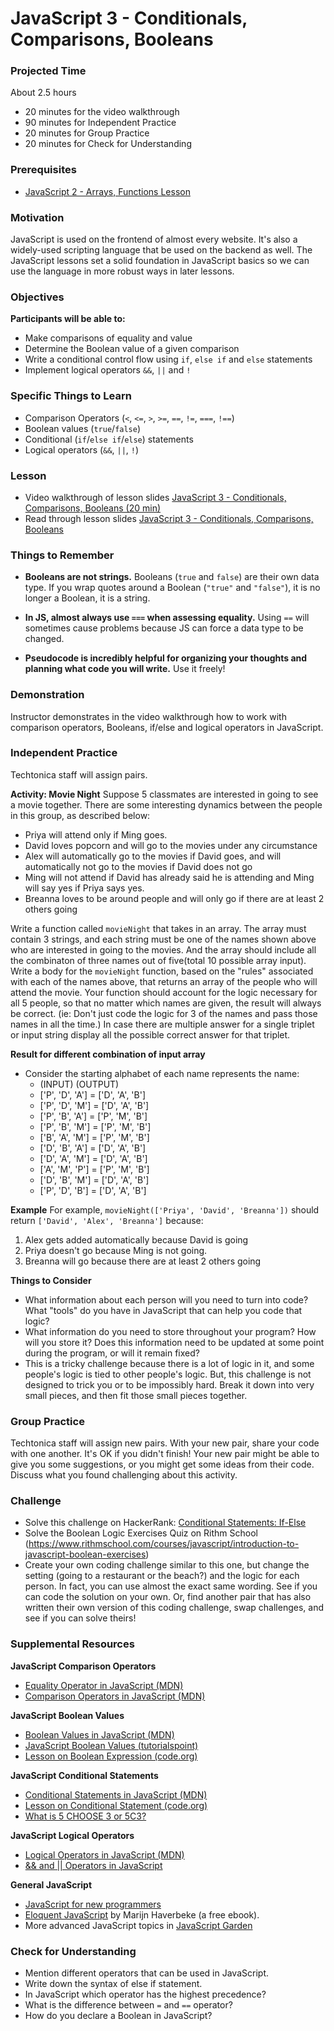 # JavaScript 3 - Conditionals, Comparisons, Booleans

### Projected Time

About 2.5 hours

- 20 minutes for the video walkthrough
- 90 minutes for Independent Practice
- 20 minutes for Group Practice
- 20 minutes for Check for Understanding

### Prerequisites

- [JavaScript 2 - Arrays, Functions Lesson](/javascript/javascript-2-arrays-functions.md)

### Motivation

JavaScript is used on the frontend of almost every website. It's also a widely-used scripting language that be used on the backend as well. The JavaScript lessons set a solid foundation in JavaScript basics so we can use the language in more robust ways in later lessons.

### Objectives

**Participants will be able to:**

- Make comparisons of equality and value
- Determine the Boolean value of a given comparison
- Write a conditional control flow using `if`, `else if` and `else` statements
- Implement logical operators `&&`, `||` and `!`

### Specific Things to Learn

- Comparison Operators (`<`, `<=`, `>`, `>=`, `==`, `!=`, `===`, `!==`)
- Boolean values (`true`/`false`)
- Conditional (`if`/`else if`/`else`) statements
- Logical operators (`&&`, `||`, `!`)

### Lesson

- Video walkthrough of lesson slides [JavaScript 3 - Conditionals, Comparisons, Booleans (20 min)](https://drive.google.com/file/d/1mytiE4zy9YLLKgvLAAhShis1hj0BKzxu/view?usp=sharing)
- Read through lesson slides [JavaScript 3 - Conditionals, Comparisons, Booleans](https://docs.google.com/presentation/d/1yjSpOpwPbVtl5K8QbQvtK5t6bn5wtmZDpBgX9v_vkD4/edit?usp=sharing)

### Things to Remember

- **Booleans are not strings.** Booleans (`true` and `false`) are their own data type. If you wrap quotes around a Boolean (`"true"` and `"false"`), it is no longer a Boolean, it is a string.

- **In JS, almost always use `===` when assessing equality.** Using `==` will sometimes cause problems because JS can force a data type to be changed.

- **Pseudocode is incredibly helpful for organizing your thoughts and planning what code you will write.** Use it freely!

### Demonstration

Instructor demonstrates in the video walkthrough how to work with comparison operators, Booleans, if/else and logical operators in JavaScript.

### Independent Practice

Techtonica staff will assign pairs.

**Activity: Movie Night**
Suppose 5 classmates are interested in going to see a movie together. There are some interesting dynamics between the people in this group, as described below:

- Priya will attend only if Ming goes.
- David loves popcorn and will go to the movies under any circumstance
- Alex will automatically go to the movies if David goes, and will automatically not go to the movies if David does not go
- Ming will not attend if David has already said he is attending and Ming will say yes if Priya says yes.
- Breanna loves to be around people and will only go if there are at least 2 others going

Write a function called `movieNight` that takes in an array. The array must contain 3 strings, and each string must be one of the names shown above who are interested in going to the movies. And the array should include all the combinaton of three names out of five(total 10 possible array input). Write a body for the `movieNight` function, based on the "rules" associated with each of the names above, that returns an array of the people who will attend the movie. Your function should account for the logic necessary for all 5 people, so that no matter which names are given, the result will always be correct. (ie: Don't just code the logic for 3 of the names and pass those names in all the time.) In case there are multiple answer for a single triplet or input string display all the possible correct answer for that triplet.

**Result for different combination of input array**

- Consider the starting alphabet of each name represents the name:
  - (INPUT) (OUTPUT)
  - ['P', 'D', 'A'] = ['D', 'A', 'B']
  - ['P', 'D', 'M'] = ['D', 'A', 'B']
  - ['P', 'B', 'A'] = ['P', 'M', 'B']
  - ['P', 'B', 'M'] = ['P', 'M', 'B']
  - ['B', 'A', 'M'] = ['P', 'M', 'B']
  - ['D', 'B', 'A'] = ['D', 'A', 'B']
  - ['D', 'A', 'M'] = ['D', 'A', 'B']
  - ['A', 'M', 'P'] = ['P', 'M', 'B']
  - ['D', 'B', 'M'] = ['D', 'A', 'B']
  - ['P', 'D', 'B'] = ['D', 'A', 'B']

**Example**
For example, `movieNight(['Priya', 'David', 'Breanna'])` should return `['David', 'Alex', 'Breanna']` because:

1. Alex gets added automatically because David is going
2. Priya doesn't go because Ming is not going.
3. Breanna will go because there are at least 2 others going

**Things to Consider**

- What information about each person will you need to turn into code? What "tools" do you have in JavaScript that can help you code that logic?
- What information do you need to store throughout your program? How will you store it? Does this information need to be updated at some point during the program, or will it remain fixed?
- This is a tricky challenge because there is a lot of logic in it, and some people's logic is tied to other people's logic. But, this challenge is not designed to trick you or to be impossibly hard. Break it down into very small pieces, and then fit those small pieces together.

### Group Practice

Techtonica staff will assign new pairs. With your new pair, share your code with one another. It's OK if you didn't finish! Your new pair might be able to give you some suggestions, or you might get some ideas from their code. Discuss what you found challenging about this activity.

### Challenge

- Solve this challenge on HackerRank: [Conditional Statements: If-Else](https://www.hackerrank.com/challenges/js10-if-else)
- Solve the Boolean Logic Exercises Quiz on Rithm School (https://www.rithmschool.com/courses/javascript/introduction-to-javascript-boolean-exercises)
- Create your own coding challenge similar to this one, but change the setting (going to a restaurant or the beach?) and the logic for each person. In fact, you can use almost the exact same wording. See if you can code the solution on your own. Or, find another pair that has also written their own version of this coding challenge, swap challenges, and see if you can solve theirs!

### Supplemental Resources

**JavaScript Comparison Operators**

- [Equality Operator in JavaScript (MDN)](https://developer.mozilla.org/en-US/docs/Web/JavaScript/Equality_comparisons_and_sameness)
- [Comparison Operators in JavaScript (MDN)](https://developer.mozilla.org/en-US/docs/Web/JavaScript/Guide/Expressions_and_Operators#Comparison_operators)

**JavaScript Boolean Values**

- [Boolean Values in JavaScript (MDN)](https://developer.mozilla.org/en-US/docs/Web/JavaScript/Reference/Global_Objects/Boolean)
- [JavaScript Boolean Values (tutorialspoint)](https://www.tutorialspoint.com/javascript/javascript_boolean_object.htm)
- [Lesson on Boolean Expression (code.org)](https://curriculum.code.org/csp/unit5/8/)

**JavaScript Conditional Statements**

- [Conditional Statements in JavaScript (MDN)](https://developer.mozilla.org/en-US/docs/Learn/JavaScript/Building_blocks/conditionals)
- [Lesson on Conditional Statement (code.org)](https://code.org/curriculum/algebra/18/Teacher)
- [What is 5 CHOOSE 3 or 5C3?](https://getcalc.com/statistics-5choose3.htm)

**JavaScript Logical Operators**

- [Logical Operators in JavaScript (MDN)](https://developer.mozilla.org/en-US/docs/Web/JavaScript/Reference/Operators/Logical_Operators)
- [&& and || Operators in JavaScript](https://mariusschulz.com/blog/the-and-and-or-operators-in-javascript)

**General JavaScript**

- [JavaScript for new programmers](http://jsforcats.com/)
- [Eloquent JavaScript](http://eloquentjavascript.net/) by Marijn Haverbeke (a free ebook).
- More advanced JavaScript topics in [JavaScript Garden](https://bonsaiden.github.io/JavaScript-Garden/)

### Check for Understanding

- Mention different operators that can be used in JavaScript.
- Write down the syntax of else if statement.
- In JavaScript which operator has the highest precedence?
- What is the difference between `=` and `==` operator?
- How do you declare a Boolean in JavaScript?

